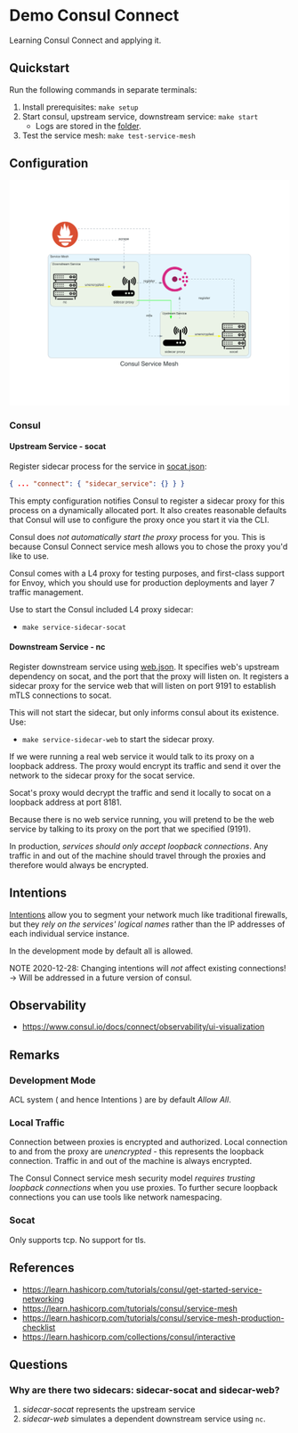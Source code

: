 # Demo Consul Connect

Learning Consul Connect and applying it.

## Quickstart

Run the following commands in separate terminals:

1. Install prerequisites: `make setup`
1. Start consul, upstream service, downstream service: `make start`
   - Logs are stored in the [folder](./logs/).
1. Test the service mesh: `make test-service-mesh`

## Configuration

![Consul Service Mesh Network Setup](./docs/network.png)

### Consul

#### Upstream Service - socat

Register sidecar process for the service in [socat.json](./consul.d/socat.json):

```json
{ ... "connect": { "sidecar_service": {} } }
```
This empty configuration notifies Consul to register a sidecar proxy
for this process on a dynamically allocated port.
It also creates reasonable defaults
that Consul will use to configure the proxy
once you start it via the CLI.

Consul does _not automatically start the proxy_ process for you.
This is because Consul Connect service mesh allows you to chose the proxy you'd like to use.

Consul comes with a L4 proxy for testing purposes,
and first-class support for Envoy,
which you should use for production deployments and layer 7 traffic management.

Use to start the Consul included L4 proxy sidecar:
- `make service-sidecar-socat`

#### Downstream Service - nc

Register downstream service using [web.json](./consul.d/web.json).
It specifies web's upstream dependency on socat, and the port that the proxy will listen on.
It registers a sidecar proxy for the service web
that will listen on port 9191
to establish mTLS connections to socat.

This will not start the sidecar, but only informs consul about its existence.
Use:
- `make service-sidecar-web`
to start the sidecar proxy.

If we were running a real web service it would talk to its proxy on a loopback address.
The proxy would encrypt its traffic and
send it over the network to
the sidecar proxy for the socat service.

Socat's proxy would decrypt the traffic and
send it locally to socat
on a loopback address at port 8181.

Because there is no web service running,
you will pretend to be the web service by
talking to its proxy on the port that we specified (9191).

In production,
_services should only accept loopback connections_.
Any traffic in and out of the machine
should travel through the proxies and
therefore would always be encrypted.

## Intentions

[Intentions](https://www.consul.io/docs/connect/intentions.html) allow you to segment your network
much like traditional firewalls,
but they _rely on the services' logical names_
rather than the IP addresses of each individual service instance.

In the development mode by default all is allowed.

NOTE 2020-12-28: Changing intentions will _not_ affect existing connections!
-> Will be addressed in a future version of consul.

## Observability

- https://www.consul.io/docs/connect/observability/ui-visualization

## Remarks

### Development Mode

ACL system ( and hence Intentions ) are by default _Allow All_.

### Local Traffic

Connection between proxies is encrypted and authorized.
Local connection to and from the proxy are _unencrypted_ - this represents the loopback connection.
Traffic in and out of the machine is always encrypted.

The Consul Connect service mesh security model
_requires trusting loopback connections_
when you use proxies.
To further secure loopback connections
you can use tools like network namespacing.

### Socat

Only supports tcp. No support for tls.


## References

- https://learn.hashicorp.com/tutorials/consul/get-started-service-networking
- https://learn.hashicorp.com/tutorials/consul/service-mesh
- https://learn.hashicorp.com/tutorials/consul/service-mesh-production-checklist
- https://learn.hashicorp.com/collections/consul/interactive


## Questions

### Why are there two sidecars: sidecar-socat and sidecar-web?

1. _sidecar-socat_ represents the upstream service
1. _sidecar-web_ simulates a dependent downstream service using `nc`.
